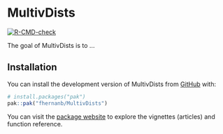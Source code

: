 
# MultivDists

<!-- badges: start -->
[![R-CMD-check](https://github.com/fhernanb/MultivDists/actions/workflows/R-CMD-check.yaml/badge.svg)](https://github.com/fhernanb/MultivDists/actions/workflows/R-CMD-check.yaml)
<!-- badges: end -->

The goal of MultivDists is to ...

## Installation

You can install the development version of MultivDists from [GitHub](https://github.com/) with:

``` r
# install.packages("pak")
pak::pak("fhernanb/MultivDists")
```

You can visit the [package
website](https://fhernanb.github.io/MultivDists/) to explore the vignettes
(articles) and function reference.
